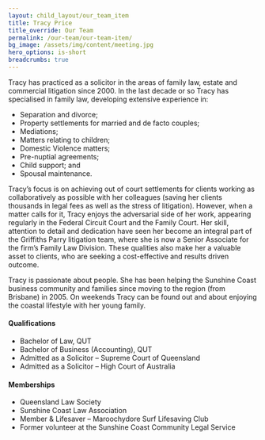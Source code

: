 ```yaml
---
layout: child_layout/our_team_item
title: Tracy Price
title_override: Our Team
permalink: /our-team/our-team-item/
bg_image: /assets/img/content/meeting.jpg
hero_options: is-short
breadcrumbs: true
---
```


Tracy has practiced as a solicitor in the areas of family law, estate and commercial litigation since 2000.  In the last decade or so Tracy has specialised in family law, developing extensive experience in:

* Separation and divorce;
* Property settlements for married and de facto couples;
* Mediations;
* Matters relating to children;
* Domestic Violence matters;
* Pre-nuptial agreements;
* Child support; and
* Spousal maintenance.

Tracy’s focus is on achieving out of court settlements for clients working as collaboratively as possible with her colleagues (saving her clients thousands in legal fees as well as the stress of litigation). However, when a matter calls for it, Tracy enjoys the adversarial side of her work, appearing regularly in the Federal Circuit Court and the Family Court.  Her skill, attention to detail and dedication have seen her become an integral part of the Griffiths Parry litigation team, where she is now a Senior Associate for the firm’s Family Law Division. These qualities also make her a valuable asset to clients, who are seeking a cost-effective and results driven outcome.

Tracy is passionate about people. She has been helping the Sunshine Coast business community and families since moving to the region (from Brisbane) in 2005. On weekends Tracy can be found out and about enjoying the coastal lifestyle with her young family.

#### Qualifications
* Bachelor of Law, QUT
* Bachelor of Business (Accounting), QUT
* Admitted as a Solicitor – Supreme Court of Queensland
* Admitted as a Solicitor – High Court of Australia

#### Memberships
* Queensland Law Society
* Sunshine Coast Law Association
* Member & Lifesaver – Maroochydore Surf Lifesaving Club
* Former volunteer at the Sunshine Coast Community Legal Service